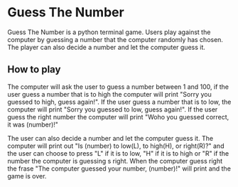 # Guess The Number

Guess The Number is a python terminal game. Users play against the computer by guessing a number that the computer randomly has chosen. The player can also decide a number and let the computer guess it. 

## How to play

 The computer will ask the user to guess a number between 1 and 100, if the user guess a number that is to high the computer will print "Sorry you guessed to high, guess again!". If the user guess a number that is to low, the computer will print "Sorry you guessed to low, guess again!". If the user guess the right number the computer will print "Woho you guessed correct, it was (number)!"

The user can also decide a number and let the computer guess it. The computer will print out "Is (number) to low(L), to high(H), or right(R)?" and the user can choose to press "L" if it is to low, "H" if it is to high or "R" if the number the computer is guessing s right. When the computer guess right the frase "The computer guessed your number, (number)!" will print and the game is over. 